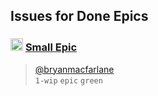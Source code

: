## Issues for Done Epics
  
### <img height="20" width="20" alt="@bryanmacfarlane" src="https://avatars3.githubusercontent.com/u/919564?v=4"/> [Small Epic](https://github.com/bryanmacfarlane/sample-reports/issues/2)  
> [@bryanmacfarlane](https://github.com/bryanmacfarlane)  
  `1-wip` `epic` `green`